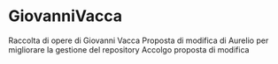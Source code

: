 # GiovanniVacca
Raccolta di opere di Giovanni Vacca
Proposta di modifica di Aurelio per migliorare la gestione del repository
Accolgo proposta di modifica
